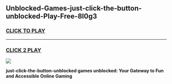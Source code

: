 
## Unblocked-Games-just-click-the-button-unblocked-Play-Free-8l0g3
<h3>
<a href="https://premium76.site?title=just-click-the-button-unblocked&ref=18A">CLICK TO PLAY</a></h3>
<hr>

<h3>
<a href="https://premium76.site?title=just-click-the-button-unblocked&ref=18A">CLICK 2 PLAY</a>
  
</h3>

<a href="https://premium76.site?title=just-click-the-button-unblocked&ref=18A"><img src="https://clearcache.store/games.png"></a>


**just-click-the-button-unblocked games unblocked: Your Gateway to Fun and Accessible Online Gaming**
